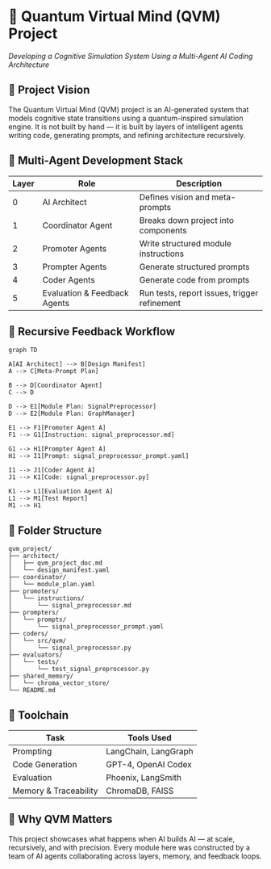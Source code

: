 # 🧠 Quantum Virtual Mind (QVM) Project

*Developing a Cognitive Simulation System Using a Multi-Agent AI Coding Architecture*

## 🔷 Project Vision

The Quantum Virtual Mind (QVM) project is an AI-generated system that models cognitive state transitions using a quantum-inspired simulation engine. It is not built by hand — it is built by layers of intelligent agents writing code, generating prompts, and refining architecture recursively.

## 🧱 Multi-Agent Development Stack

| Layer | Role                        | Description                                         |
|-------|-----------------------------|-----------------------------------------------------|
| 0     | AI Architect                | Defines vision and meta-prompts                     |
| 1     | Coordinator Agent           | Breaks down project into components                 |
| 2     | Promoter Agents             | Write structured module instructions                |
| 3     | Prompter Agents             | Generate structured prompts                         |
| 4     | Coder Agents                | Generate code from prompts                          |
| 5     | Evaluation & Feedback Agents| Run tests, report issues, trigger refinement        |

## 🔄 Recursive Feedback Workflow

```mermaid
graph TD

A[AI Architect] --> B[Design Manifest]
A --> C[Meta-Prompt Plan]

B --> D[Coordinator Agent]
C --> D

D --> E1[Module Plan: SignalPreprocessor]
D --> E2[Module Plan: GraphManager]

E1 --> F1[Promoter Agent A]
F1 --> G1[Instruction: signal_preprocessor.md]

G1 --> H1[Prompter Agent A]
H1 --> I1[Prompt: signal_preprocessor_prompt.yaml]

I1 --> J1[Coder Agent A]
J1 --> K1[Code: signal_preprocessor.py]

K1 --> L1[Evaluation Agent A]
L1 --> M1[Test Report]
M1 --> H1
```

## 📁 Folder Structure

```
qvm_project/
├── architect/
│   ├── qvm_project_doc.md
│   └── design_manifest.yaml
├── coordinator/
│   └── module_plan.yaml
├── promoters/
│   └── instructions/
│       └── signal_preprocessor.md
├── prompters/
│   └── prompts/
│       └── signal_preprocessor_prompt.yaml
├── coders/
│   └── src/qvm/
│       └── signal_preprocessor.py
├── evaluators/
│   └── tests/
│       └── test_signal_preprocessor.py
├── shared_memory/
│   └── chroma_vector_store/
└── README.md
```

## 🔧 Toolchain

| Task                  | Tools Used             |
|-----------------------|------------------------|
| Prompting             | LangChain, LangGraph   |
| Code Generation       | GPT-4, OpenAI Codex    |
| Evaluation            | Phoenix, LangSmith     |
| Memory & Traceability | ChromaDB, FAISS        |

## 🚀 Why QVM Matters

This project showcases what happens when AI builds AI — at scale, recursively, and with precision. Every module here was constructed by a team of AI agents collaborating across layers, memory, and feedback loops.
